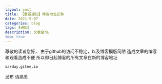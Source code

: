 ```yaml
---
layout: post
title: 【重要通知】博客地址迁移
date: 2021-9-07
categories: blog
tags: [通知]
description: 文章金句。
top: true
---
```


尊敬的读者您好，
由于github的访问不稳定，以及博客模版简陋
造成文章的编写和观看造成不便
所以即日起博客的所有文章在新的博客地址
``` bash
sarday.gitee.io
```
发布
请熟悉
